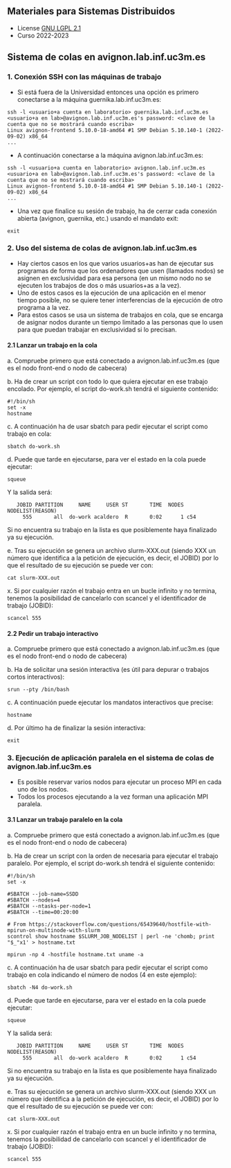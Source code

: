 ## Materiales para Sistemas Distribuidos

<html>
<ul>
<li> License <a href="https://github.com/acaldero/uc3m_ssdd/blob/main/LICENSE">GNU LGPL 2.1</a> </li>
<li> Curso 2022-2023</li>
</ul>
</html>


## Sistema de colas en avignon.lab.inf.uc3m.es


### 1. Conexión SSH con las máquinas de trabajo

* Si está fuera de la Universidad entonces una opción es primero conectarse a la máquina guernika.lab.inf.uc3m.es:
```
ssh -l <usuario+a cuenta en laboratorio> guernika.lab.inf.uc3m.es
<usuario+a en lab>@avignon.lab.inf.uc3m.es's password: <clave de la cuenta que no se mostrará cuando escriba>
Linux avignon-frontend 5.10.0-18-amd64 #1 SMP Debian 5.10.140-1 (2022-09-02) x86_64
...
```

* A continuación conectarse a la máquina avignon.lab.inf.uc3m.es:
```
ssh -l <usuario+a cuenta en laboratorio> avignon.lab.inf.uc3m.es
<usuario+a en lab>@avignon.lab.inf.uc3m.es's password: <clave de la cuenta que no se mostrará cuando escriba>
Linux avignon-frontend 5.10.0-18-amd64 #1 SMP Debian 5.10.140-1 (2022-09-02) x86_64
...
```

* Una vez que finalice su sesión de trabajo, ha de cerrar cada conexión abierta (avignon, guernika, etc.) usando el mandato exit:
```
exit
```


### 2. Uso del sistema de colas de avignon.lab.inf.uc3m.es

* Hay ciertos casos en los que varios usuarios+as han de ejecutar sus programas de forma que los ordenadores que usen (llamados nodos) se asignen en exclusividad para esa persona (en un mismo nodo no se ejecuten los trabajos de dos o más usuarios+as a la vez).
* Uno de estos casos es la ejecución de una aplicación en el menor tiempo posible, no se quiere tener interferencias de la ejecución de otro programa a la vez.
* Para estos casos se usa un sistema de trabajos en cola, que se encarga de asignar nodos durante un tiempo limitado a las personas que lo usen para que puedan trabajar en exclusividad si lo precisan.

#### 2.1 Lanzar un trabajo en la cola
  a. Compruebe primero que está conectado a avignon.lab.inf.uc3m.es (que es el nodo front-end o nodo de cabecera)
  
  b. Ha de crear un script con todo lo que quiera ejecutar en ese trabajo encolado.
     Por ejemplo, el script do-work.sh tendrá el siguiente contenido:
```
#!/bin/sh
set -x
hostname
```

  c. A continuación ha de usar sbatch para pedir ejecutar el script como trabajo en cola:
```
sbatch do-work.sh
``` 

  d. Puede que tarde en ejecutarse, para ver el estado en la cola puede ejecutar:
```
squeue
```
Y la salida será:
```
   JOBID PARTITION     NAME     USER ST       TIME  NODES NODELIST(REASON)
     555       all  do-work acaldero  R       0:02      1 c54
```
Si no encuentra su trabajo en la lista es que posiblemente haya finalizado ya su ejecución.

  e. Tras su ejecución se genera un archivo slurm-XXX.out (siendo XXX un número que identifica a la petición de ejecución, es decir, el JOBID) por lo que el resultado de su ejecución se puede ver con:
```
cat slurm-XXX.out
```

  x. Si por cualquier razón el trabajo entra en un bucle infinito y no termina, tenemos la posibilidad de cancelarlo con scancel y el identificador de trabajo (JOBID):
```
scancel 555
```

#### 2.2 Pedir un trabajo interactivo
  a. Compruebe primero que está conectado a avignon.lab.inf.uc3m.es (que es el nodo front-end o nodo de cabecera)
  
  b. Ha de solicitar una sesión interactiva (es útil para depurar o trabajos cortos interactivos):
```
srun --pty /bin/bash
```

  c. A continuación puede ejecutar los mandatos interactivos que precise:
```
hostname
```

  d. Por último ha de finalizar la sesión interactiva:
```
exit
```


### 3. Ejecución de aplicación paralela en el sistema de colas de avignon.lab.inf.uc3m.es

* Es posible reservar varios nodos para ejecutar un proceso MPI en cada uno de los nodos.
* Todos los procesos ejecutando a la vez forman una aplicación MPI paralela.

#### 3.1 Lanzar un trabajo paralelo en la cola
  a. Compruebe primero que está conectado a avignon.lab.inf.uc3m.es (que es el nodo front-end o nodo de cabecera)
  
  b. Ha de crear un script con la orden de necesaria para ejecutar el trabajo paralelo.
     Por ejemplo, el script do-work.sh tendrá el siguiente contenido:
```
#!/bin/sh
set -x

#SBATCH --job-name=SSDD
#SBATCH --nodes=4
#SBATCH --ntasks-per-node=1
#SBATCH --time=00:20:00

# From https://stackoverflow.com/questions/65439640/hostfile-with-mpirun-on-multinode-with-slurm
scontrol show hostname $SLURM_JOB_NODELIST | perl -ne 'chomb; print "$_"x1' > hostname.txt

mpirun -np 4 -hostfile hostname.txt uname -a
```

  c. A continuación ha de usar sbatch para pedir ejecutar el script como trabajo en cola indicando el número de nodos (4 en este ejemplo):
```
sbatch -N4 do-work.sh
``` 

  d. Puede que tarde en ejecutarse, para ver el estado en la cola puede ejecutar:
```
squeue
```
Y la salida será:
```
   JOBID PARTITION     NAME     USER ST       TIME  NODES NODELIST(REASON)
     555       all  do-work acaldero  R       0:02      1 c54
```
Si no encuentra su trabajo en la lista es que posiblemente haya finalizado ya su ejecución.

  e. Tras su ejecución se genera un archivo slurm-XXX.out (siendo XXX un número que identifica a la petición de ejecución, es decir, el JOBID) por lo que el resultado de su ejecución se puede ver con:
```
cat slurm-XXX.out
```

  x. Si por cualquier razón el trabajo entra en un bucle infinito y no termina, tenemos la posibilidad de cancelarlo con scancel y el identificador de trabajo (JOBID):
```
scancel 555
```


